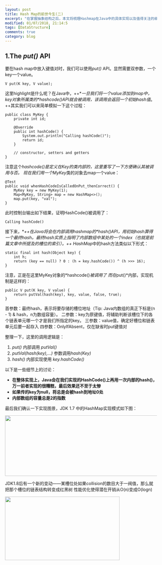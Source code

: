 ```yaml
---
layout: post
title: Hash Map的前世今生(二)
excerpt: "在掌握抽象结构之后，本文将梳理Hashmap在Java中的具体实现以及值得关注的细节。"
modified: 01/07/2018, 21:14:5
tags: [DataStructure]
comments: true
category: blog
---
```

## 1.The *put()* API
要在hash map中放入键值对时，我们可以使用*put()* API。显然需要双参数，一个key一个value。
```
V put(K key, V value);
```
这里highlight是什么呢？在Java中，++**一旦我们将一个value添加到map中，key对象所属类的*hashcode()*API就会被调用，该调用会返回一个初始hash值**。++其实我们可以来简单模拟一下这个过程：
```
public class MyKey {
    private int id;
    
    @Override
    public int hashCode() {
        System.out.println("Calling hashCode()");
        return id;
    }
     
    // constructor, setters and getters 
}
```
注意这个*hashcode()*是定义在Key的类内部的，这里重写了一下方便确认其被调用与否。
现在我们用一个*MyKey*类的对象去map一个value：
```
@Test
public void whenHashCodeIsCalledOnPut_thenCorrect() {
    MyKey key = new MyKey(1);
    Map<MyKey, String> map = new HashMap<>();
    map.put(key, "val");
}
```
此时控制台输出如下结果，证明HashCode()被调用了：
```**
Calling hashCode()
```
接下来，**++在Java将会在内部调用hashmap的*hash()*API，用初始hash算得一个最终hash。最终hash实质上指明了内部数组中某处的一个index（也就是前篇文章中所提及的槽位的索引）。++**
*HashMap*中的hash方法类似以下形式：
```
static final int hash(Object key) {
    int h;
    return (key == null) ? 0 : (h = key.hashCode()) ^ (h >>> 16);
}
```
注意，正是在这里MyKey对象的*hashcode()*被调用了
而在*put()*内部，实现机制是这样的：
```
public V put(K key, V value) {
    return putVal(hash(key), key, value, false, true);
}
```	
首参数：最终hash，表示将要存储的槽位地址（Tip: Java内数组的真正下标是(n - 1) & hash，n为数组容量）。
二参数：key为原键值，将辅助判断该槽位下的各个链表单元哪一个才是我们所指定的key。
三参数：value值，确定好槽位和链表单元后要一起存入
四参数：OnlyIfAbsent，仅在缺省时put键值对

整理一下，这里的调用逻辑是：
1. *put()* 内部调用 *putVal()*
2. *putVal(hash(key),...)* 参数调用*hash(Key)*
3. *hash()* 内部实现使用 *key.hashCode()*

以下是一些细节上的讨论：

- **在整体实现上，Java会在我们实现的HashCode()上再用一次内部的hash()，万一前者实现的很糟糕，最后效果还不至于太惨**
- **如果传的key为null，将总是会被hash到地址0处**
- **内部数组的容量总是2的指数**

最后我们确认一下实现图景，JDK 1.7 中的HashMap实现模式如下图：

<img src="https://MidSummerseveee.github.io/images/hashmap2.1.jpg" width="615" height="200" />

JDK1.8后有一个新的变动——某槽位处如果collision的数目大于一阀值，那么就把那个槽位的链表结构转变成红黑树
性能优化使得潜在开销从O(n)变成O(logn)

<img src="https://MidSummerseveee.github.io/images/hashmap2.2.png" width="380" height="210" />
